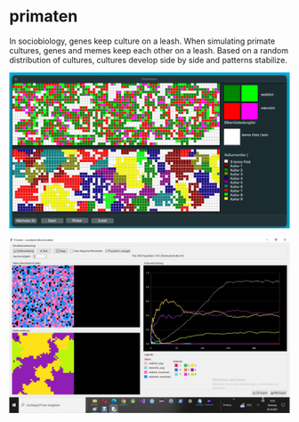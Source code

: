 # primaten
In sociobiology, genes keep culture on a leash. When simulating primate cultures, genes and memes keep each other on a leash. Based on a random distribution of cultures, cultures develop side by side and patterns stabilize.

![screenshot](./primatenscreen.png)

![screenshot](./primaten.jpg)
